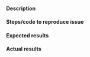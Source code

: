 <!-- Thank you for submitting a new issue! -->

#### Description
<!-- Example: Bug in pycondor.Job build method -->


#### Steps/code to reproduce issue



#### Expected results
<!-- Example: No error is thrown. Please paste or describe the expected results.-->



#### Actual results
<!-- Please paste or specifically describe the actual output or traceback. -->



<!-- Thanks for contributing! -->
